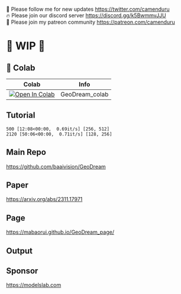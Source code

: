 🐣 Please follow me for new updates https://twitter.com/camenduru <br />
🔥 Please join our discord server https://discord.gg/k5BwmmvJJU <br />
🥳 Please join my patreon community https://patreon.com/camenduru <br />

# 🚦 WIP 🚦

## 🦒 Colab

| Colab | Info
| --- | --- |
[![Open In Colab](https://colab.research.google.com/assets/colab-badge.svg)](https://colab.research.google.com/github/camenduru/GeoDream-colab/blob/main/GeoDream_colab.ipynb) | GeoDream_colab

## Tutorial
```
500 [12:08<00:00,  0.69it/s] [256, 512]
2120 [50:06<00:00,  0.71it/s] [128, 256]
```

## Main Repo
https://github.com/baaivision/GeoDream

## Paper
https://arxiv.org/abs/2311.17971

## Page
https://mabaorui.github.io/GeoDream_page/

## Output

## Sponsor
https://modelslab.com
